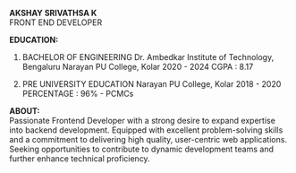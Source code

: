 <centre><strong>AKSHAY SRIVATHSA K</strong></centre><br>
<centre>FRONT END DEVELOPER</centre>

<strong>EDUCATION:</strong><br>
1. BACHELOR OF ENGINEERING
Dr. Ambedkar Institute of
Technology, Bengaluru
Narayan PU College, Kolar
2020 - 2024
CGPA : 8.17

2. PRE UNIVERSITY EDUCATION
Narayan PU College, Kolar
2018 - 2020
PERCENTAGE : 96% - PCMCs

<strong>ABOUT:</strong><br>
Passionate Frontend Developer with a strong desire to expand
expertise into backend development. Equipped with excellent
problem-solving skills and a commitment to delivering high quality, user-centric web applications. Seeking opportunities to
contribute to dynamic development teams and further enhance
technical proficiency.
